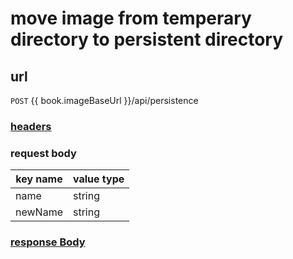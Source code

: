 # move image from temperary directory to persistent directory

## url

`POST` {{ book.imageBaseUrl }}/api/persistence

### [headers](../request/headers.html)

### request body

key name | value type
--- | ---
name | string
newName | string

### [response Body](../response.html)
